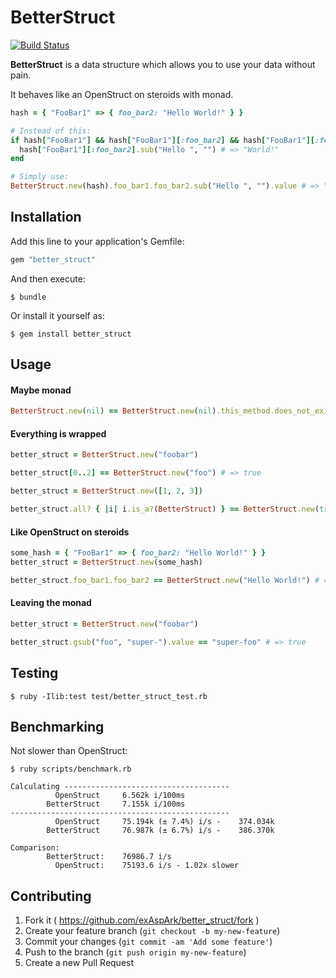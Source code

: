 # BetterStruct

[![Build Status](https://travis-ci.org/exAspArk/better_struct.svg)](https://travis-ci.org/exAspArk/better_struct)

**BetterStruct** is a data structure which allows you to use your data without pain.

It behaves like an OpenStruct on steroids with monad.

```ruby
hash = { "FooBar1" => { foo_bar2: "Hello World!" } }

# Instead of this:
if hash["FooBar1"] && hash["FooBar1"][:foo_bar2] && hash["FooBar1"][:foo_bar2].respond_to?(:sub)
  hash["FooBar1"][:foo_bar2].sub("Hello ", "") # => "World!"
end

# Simply use:
BetterStruct.new(hash).foo_bar1.foo_bar2.sub("Hello ", "").value # => "World!"
```

## Installation

Add this line to your application's Gemfile:

```ruby
gem "better_struct"
```

And then execute:

    $ bundle

Or install it yourself as:

    $ gem install better_struct

## Usage

#### Maybe monad

```ruby
BetterStruct.new(nil) == BetterStruct.new(nil).this_method.does_not_exist # => true
```

#### Everything is wrapped

```ruby
better_struct = BetterStruct.new("foobar")

better_struct[0..2] == BetterStruct.new("foo") # => true
```

```ruby
better_struct = BetterStruct.new([1, 2, 3])

better_struct.all? { |i| i.is_a?(BetterStruct) } == BetterStruct.new(true) # => true
```

#### Like OpenStruct on steroids

```ruby
some_hash = { "FooBar1" => { foo_bar2: "Hello World!" } }
better_struct = BetterStruct.new(some_hash)

better_struct.foo_bar1.foo_bar2 == BetterStruct.new("Hello World!") # => true
```

#### Leaving the monad

```ruby
better_struct = BetterStruct.new("foobar")

better_struct.gsub("foo", "super-").value == "super-foo" # => true

```

## Testing

    $ ruby -Ilib:test test/better_struct_test.rb

## Benchmarking

Not slower than OpenStruct:

```
$ ruby scripts/benchmark.rb

Calculating -------------------------------------
          OpenStruct     6.562k i/100ms
        BetterStruct     7.155k i/100ms
-------------------------------------------------
          OpenStruct     75.194k (± 7.4%) i/s -    374.034k
        BetterStruct     76.987k (± 6.7%) i/s -    386.370k

Comparison:
        BetterStruct:    76986.7 i/s
          OpenStruct:    75193.6 i/s - 1.02x slower
```

## Contributing

1. Fork it ( https://github.com/exAspArk/better_struct/fork )
2. Create your feature branch (`git checkout -b my-new-feature`)
3. Commit your changes (`git commit -am 'Add some feature'`)
4. Push to the branch (`git push origin my-new-feature`)
5. Create a new Pull Request
